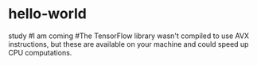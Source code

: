 # hello-world
study
#I am coming
#The TensorFlow library wasn't compiled to use AVX instructions, but these are available on your machine and could speed up CPU computations.
